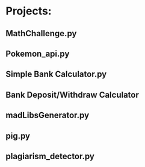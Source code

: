 # Projects:

<h2>MathChallenge.py</h2>
<h2>Pokemon_api.py</h2>
<h2>Simple Bank Calculator.py</h2>
<h2>Bank Deposit/Withdraw Calculator</h2>
<h2>madLibsGenerator.py</h2>
<h2>pig.py</h2>
<h2>plagiarism_detector.py</h2>
